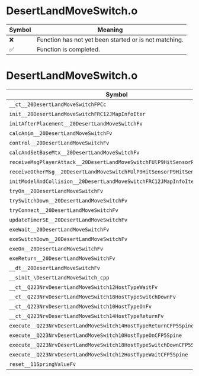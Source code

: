 # DesertLandMoveSwitch.o
| Symbol | Meaning 
| ------------- | ------------- 
| :x: | Function has not yet been started or is not matching. 
| :white_check_mark: | Function is completed. 


# DesertLandMoveSwitch.o
| Symbol | Decompiled? |
| ------------- | ------------- |
| `__ct__20DesertLandMoveSwitchFPCc` | :x: |
| `init__20DesertLandMoveSwitchFRC12JMapInfoIter` | :x: |
| `initAfterPlacement__20DesertLandMoveSwitchFv` | :x: |
| `calcAnim__20DesertLandMoveSwitchFv` | :x: |
| `control__20DesertLandMoveSwitchFv` | :x: |
| `calcAndSetBaseMtx__20DesertLandMoveSwitchFv` | :x: |
| `receiveMsgPlayerAttack__20DesertLandMoveSwitchFUlP9HitSensorP9HitSensor` | :x: |
| `receiveOtherMsg__20DesertLandMoveSwitchFUlP9HitSensorP9HitSensor` | :x: |
| `initModelAndCollision__20DesertLandMoveSwitchFRC12JMapInfoIter` | :x: |
| `tryOn__20DesertLandMoveSwitchFv` | :x: |
| `trySwitchDown__20DesertLandMoveSwitchFv` | :x: |
| `tryConnect__20DesertLandMoveSwitchFv` | :x: |
| `updateTimerSE__20DesertLandMoveSwitchFv` | :x: |
| `exeWait__20DesertLandMoveSwitchFv` | :x: |
| `exeSwitchDown__20DesertLandMoveSwitchFv` | :x: |
| `exeOn__20DesertLandMoveSwitchFv` | :x: |
| `exeReturn__20DesertLandMoveSwitchFv` | :x: |
| `__dt__20DesertLandMoveSwitchFv` | :x: |
| `__sinit_\DesertLandMoveSwitch_cpp` | :x: |
| `__ct__Q223NrvDesertLandMoveSwitch12HostTypeWaitFv` | :x: |
| `__ct__Q223NrvDesertLandMoveSwitch18HostTypeSwitchDownFv` | :x: |
| `__ct__Q223NrvDesertLandMoveSwitch10HostTypeOnFv` | :x: |
| `__ct__Q223NrvDesertLandMoveSwitch14HostTypeReturnFv` | :x: |
| `execute__Q223NrvDesertLandMoveSwitch14HostTypeReturnCFP5Spine` | :x: |
| `execute__Q223NrvDesertLandMoveSwitch10HostTypeOnCFP5Spine` | :x: |
| `execute__Q223NrvDesertLandMoveSwitch18HostTypeSwitchDownCFP5Spine` | :x: |
| `execute__Q223NrvDesertLandMoveSwitch12HostTypeWaitCFP5Spine` | :x: |
| `reset__11SpringValueFv` | :x: |
